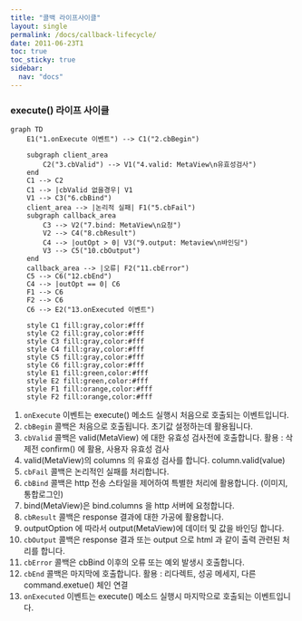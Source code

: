 ```yaml
---
title: "콜백 라이프사이클"
layout: single
permalink: /docs/callback-lifecycle/
date: 2011-06-23T1
toc: true
toc_sticky: true
sidebar:
  nav: "docs"
---
```



### execute() 라이프 사이클
```mermaid
graph TD
	E1("1.onExecute 이벤트") --> C1("2.cbBegin")
	
	subgraph client_area
		C2("3.cbValid") --> V1("4.valid: MetaView\n유효성검사")
	end
	C1 --> C2
	C1 --> |cbValid 없을경우| V1
	V1 --> C3("6.cbBind")
	client_area --> |논리적 실패| F1("5.cbFail")
	subgraph callback_area
		C3 --> V2("7.bind: MetaView\n요청")
		V2 --> C4("8.cbResult")
		C4 --> |outOpt > 0| V3("9.output: Metaview\n바인딩")
		V3 --> C5("10.cbOutput")
	end
	callback_area --> |오류| F2("11.cbError")
	C5 --> C6("12.cbEnd")
	C4 --> |outOpt == 0| C6
	F1 --> C6
	F2 --> C6
	C6 --> E2("13.onExecuted 이벤트")
	
	style C1 fill:gray,color:#fff	
	style C2 fill:gray,color:#fff	
	style C3 fill:gray,color:#fff	
	style C4 fill:gray,color:#fff	
	style C5 fill:gray,color:#fff	
	style C6 fill:gray,color:#fff
	style E1 fill:green,color:#fff
	style E2 fill:green,color:#fff
	style F1 fill:orange,color:#fff
	style F2 fill:orange,color:#fff

```

1. `onExecute` 이벤트는 execute() 메소드 실행시 처음으로 호출되는 이벤트입니다.
2. `cbBegin` 콜백은 처음으로 호출됩니다. 초기값 설정하는데 활용됩니다.
3. `cbValid` 콜백은 valid(MetaView) 에 대한 유효성 검사전에 호출합니다. 
   활용 : 삭제전 confirm() 에 활용, 사용자 유효성 검사
4.  valid(MetaView)의 columns 의 유효성 검사를 합니다. column.valid(value)
5.  `cbFail` 콜백은 논리적인 실패를 처리합니다.
6. `cbBind` 콜백은 http 전송 스타일을 제어하여 특별한 처리에 활용합니다. (이미지, 통합로그인)
7. bind(MetaView)은 bind.columns 을 http 서버에 요청합니다.
8. `cbResult` 콜백은 response 결과에 대한 가공에 활용합니다.
9. outputOption 에 따라서 output(MetaView)에 데이터 및 값을 바인딩 합니다.
10. `cbOutput` 콜백은 response 결과 또는 output 으로 html 과 같이 출력 관련된 처리를 합니다.
11. `cbError` 콜백은 cbBind 이후의 오류 또는 예외 발생시 호출합니다.
12. `cbEnd` 콜백은 마지막에 호출합니다.
    활용 : 리다렉트, 성공 메세지, 다른 command.exetue() 체인 연결
13. `onExecuted` 이벤트는 execute() 메소드 실행시 마지막으로 호출되는 이벤트입니다.